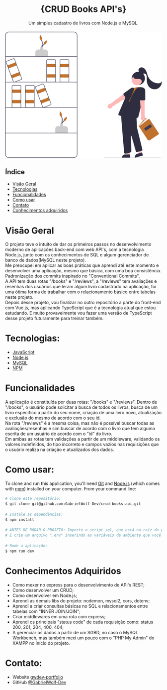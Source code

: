 <h1 align="center">{CRUD Books API's}</h1>

<div align="center">
   Um simples cadastro de livros com Node.js e MySQL.
</div>

<div align="center" style="margin: 20px 0;">
   <img src="https://raw.githubusercontent.com/GabrielWolf-Dev/crud-books-api/1957fb480bdf7dd8c677d3341eab4ccd018fd4dc/public/svg/book_readme.svg" alt="Ilustração de uma livraria" />
</div>

## Índice

- [Visão Geral](#visao-geral)
- [Tecnologias](#tecnologias)
- [Funcionalidades](#funcionalidades)
- [Como usar](#como-usar)
- [Contato](#contato)
- [Conhecimentos adquiridos](#conhecimentos-adquiridos)

<h1 id="visao-geral">Visão Geral</h1>

O projeto teve o intuito de dar os primeiros passos no desenvolvimento moderno de aplicações back-end com web API's, com a tecnologia Node.js, junto com os conhecimentos de SQL e algum gerenciador de banco de dados(MySQL neste projeto).
<br>
Me preocupei em aplicar as boas práticas que aprendi até este momento e desenvolver uma aplicação, mesmo que básica, com uma boa consistência. Padronização dos commits inspirado no "Conventional Commits".
<br>
A API tem duas rotas "/books" e "/reviews", a "/reviews" tem avaliações e resenhas dos usuários que leram algum livro cadastrado na aplicação, foi uma ótima forma de trabalhar com o relacionamento básico entre tabelas neste projeto.
<br>
Depois desse projeto, vou finalizar no outro repositório a parte do front-end com Vue.js, mas aplicando TypeScript que é a tecnologia atual que estou estudando. E muito provavelmente vou fazer uma versão de TypeScript desse projeto futuramente para treinar também.

<h1 id="tecnologias">Tecnologias:</h1>

- [JavaScript](https://developer.mozilla.org/pt-BR/docs/Learn/JavaScript)
- [Node.js](https://nodejs.org/en)
- [MySQL](https://www.mysql.com/)
- [NPM](https://www.npmjs.com/)

<h1 id="funcionalidades">Funcionalidades</h1>

A aplicação é constituída por duas rotas: "/books" e "/reviews".
Dentro de "/books", o usuário pode solicitar a busca de todos os livros, busca de um livro específico a partir do seu nome, criação de uma livro novo, atualização e exclusão do mesmo de acordo com o seu id.
<br>
Na rota "/reviews" é a mesma coisa, mas não é possível buscar todas as avaliações/resenhas e sim buscar de acordo com o livro que tem alguma escrita de um usuário de acordo com o "id" do livro.
<br>
Em ambas as rotas tem validações a partir de um middleware, validando os valores indefinidos, do tipo incorreto e campos vazios nas requisições que o usuário realiza na criação e atualizados dos dados.

<h1 id="como-usar">Como usar:</h1>

To clone and run this application, you'll need [Git](https://git-scm.com) and [Node.js](https://nodejs.org/en/download/) (which comes with [npm](http://npmjs.com)) installed on your computer. From your command line:

```bash
# Clone este repositório:
$ git clone git@github.com:GabrielWolf-Dev/crud-books-api.git

# Instale as dependências:
$ npm install

# ANTES DE RODAR O PROJETO: Importe o script.sql, que está na raíz do projeto, no seu SGBD.
# E crie um arquivo ".env" inserindo as variáveis de ambiente que você pode olhar no arquivo ".env.exmaple" na raíz do projeto.

# Rode a aplicação:
$ npm run dev
```

<h1 id="conhecimentos-adquiridos">Conhecimentos Adquiridos</h1>

- Como mexer no express para o desenvolvimento de API's REST;
- Como desenvolver um CRUD;
- Como desenvolver em Node.js;
- Aprendi as demais libs do projeto: nodemon, mysql2, cors, dotenv;
- Aprendi a criar consultas básicas no SQL e relacionamentos entre tabelas com "INNER JOIN/JOIN";
- Criar middlewares em uma rota com express;
- Aprendi os principais "status code" de cada requisição como: status 200, 201, 204, 400, 404;
- A gerenciar os dados a partir de um SGBD, no caso o MySQL Workbench, mas também mexi um pouco com o "PHP My Admin" do XAMPP no início do projeto.

<h1 id="contato">Contato:</h1>

- Website [gwdev-portfolio](https://gwdev-portfolio.vercel.app/)
- GitHub [@GabrielWolf-Dev](https://github.com/GabrielWolf-Dev)
